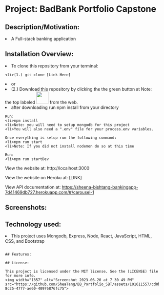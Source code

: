 # Project: BadBank Portfolio Capstone

## Description/Motivation:

<li>A Full-stack banking application

## Installation Overview:

<li>To clone this repository from your terminal:

```
<li>(1.) git clone [Link Here]
```

<li>or

<li>(2.) Download this repository by clicking the the green button at Note: 
the top labeled <img width="40" src="https://img.shields.io/static/v1?label=&message=Code&color=green" /> from the web.

<li>after downloading run npm install from your directory

```
Run:
<li>npm install
<li>Note: you will need to setup mongodb for this project
<li>You will also need a ".env" file for your process.env variables.

Once everything is setup run the following command:
<li>npm run start
<li>Note: If you did not install nodemon do so at this time

Run:
<li>npm run startDev
```

View the website at: http://localhost:3000

View the website on Heroku at: [LINK]

View API documentation at: https://sheena-bishtang-bankingapp-7d41469db727.herokuapp.com/#/carousel-1

## Screenshots:

## Technology used:

<li>This project uses Mongodb, Express, Node, React, JavaScript, HTML, CSS, and Bootstrap

<p align="center">

</p>

```

## Features:

## License:

This project is licensed under the MIT license. See the (LICENSE) file for more info.
<img width="1357" alt="Screenshot 2023-06-20 at 7 30 49 PM" src="https://github.com/SheaTang/BB_Portfolio_SBT/assets/101611557/cd0bf372-8c25-4777-ae60-40976876fc75">


